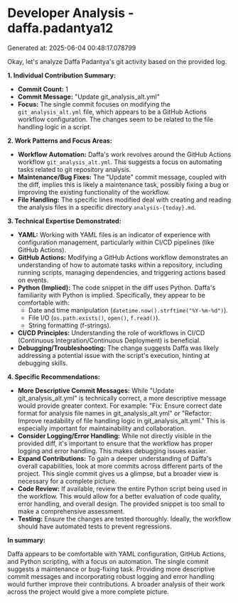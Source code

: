 # Developer Analysis - daffa.padantya12
Generated at: 2025-06-04 00:48:17.078799

Okay, let's analyze Daffa Padantya's git activity based on the provided log.

**1. Individual Contribution Summary:**

*   **Commit Count:** 1
*   **Commit Message:** "Update git\_analysis\_alt.yml"
*   **Focus:**  The single commit focuses on modifying the `git_analysis_alt.yml` file, which appears to be a GitHub Actions workflow configuration.  The changes seem to be related to the file handling logic in a script.

**2. Work Patterns and Focus Areas:**

*   **Workflow Automation:** Daffa's work revolves around the GitHub Actions workflow `git_analysis_alt.yml`. This suggests a focus on automating tasks related to git repository analysis.
*   **Maintenance/Bug Fixes:** The "Update" commit message, coupled with the diff, implies this is likely a maintenance task, possibly fixing a bug or improving the existing functionality of the workflow.
*   **File Handling:** The specific lines modified deal with creating and reading the analysis files in a specific directory `analysis-{today}.md`.

**3. Technical Expertise Demonstrated:**

*   **YAML:**  Working with YAML files is an indicator of experience with configuration management, particularly within CI/CD pipelines (like GitHub Actions).
*   **GitHub Actions:** Modifying a GitHub Actions workflow demonstrates an understanding of how to automate tasks within a repository, including running scripts, managing dependencies, and triggering actions based on events.
*   **Python (Implied):** The code snippet in the diff uses Python.  Daffa's familiarity with Python is implied.  Specifically, they appear to be comfortable with:
    *   Date and time manipulation (`datetime.now().strftime("%Y-%m-%d")`).
    *   File I/O (`os.path.exists()`, `open()`, `f.read()`).
    *   String formatting (f-strings).
*   **CI/CD Principles:** Understanding the role of workflows in CI/CD (Continuous Integration/Continuous Deployment) is beneficial.
*   **Debugging/Troubleshooting:** The change suggests Daffa was likely addressing a potential issue with the script's execution, hinting at debugging skills.

**4. Specific Recommendations:**

*   **More Descriptive Commit Messages:** While "Update git\_analysis\_alt.yml" is technically correct, a more descriptive message would provide greater context.  For example: "Fix: Ensure correct date format for analysis file names in git\_analysis\_alt.yml" or "Refactor: Improve readability of file handling logic in git\_analysis\_alt.yml." This is especially important for maintainability and collaboration.
*   **Consider Logging/Error Handling:**  While not directly visible in the provided diff, it's important to ensure that the workflow has proper logging and error handling. This makes debugging issues easier.
*   **Expand Contributions:**  To gain a deeper understanding of Daffa's overall capabilities, look at more commits across different parts of the project. This single commit gives us a glimpse, but a broader view is necessary for a complete picture.
*   **Code Review:**  If available, review the entire Python script being used in the workflow. This would allow for a better evaluation of code quality, error handling, and overall design.  The provided snippet is too small to make a comprehensive assessment.
*   **Testing:** Ensure the changes are tested thoroughly. Ideally, the workflow should have automated tests to prevent regressions.

**In summary:**

Daffa appears to be comfortable with YAML configuration, GitHub Actions, and Python scripting, with a focus on automation. The single commit suggests a maintenance or bug-fixing task.  Providing more descriptive commit messages and incorporating robust logging and error handling would further improve their contributions. A broader analysis of their work across the project would give a more complete picture.
